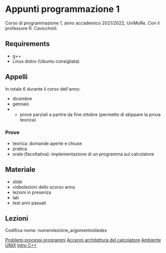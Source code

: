 # Appunti programmazione 1
Corso di programmazione 1, anno accademico 2021/2022, UniMoRe. Con il professore R. Cavicchioli.

## Requirements
 - g++
 - Linux distro (Ubuntu consigliata)

## Appelli
In totale 6 durante il corso dell'anno:
 - dicembre
 - gennaio
 - + prove parziali a partire da fine ottobre (permetto di skippare la prova teorica)

### Prove
 - teorica: domande aperte e chiuse
 - pratica
 - orale (facoltativa): implementazione di un programma sul calcolatore

## Materiale
 - slide
 - videolezioni dello scorso anno
 - lezioni in presenza
 - lab
 - test anni passati

## Lezioni
Codifica nome: numerolezione_argomentosliedes

[Problemi processi programmi](1_problemi_processi_programmi.md)
[Accenni architettura del calcolatore](1_basi_architettura_calcolatore.md)
[Ambiente UNIX](1_ambiente_unix.md)
[Intro C++](1_intro_cpp.md)

